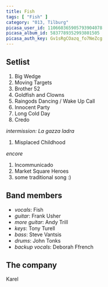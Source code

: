 ```yaml
---
title: Fish
tags: [ "Fish" ]
category: "013, Tilburg"
picasa_user_id: 110660365905793904078
picasa_album_id: 5837789352993801505
picasa_auth_key: Gv1sRgCOazq_fo7NeZcg
---
```

Setlist
-------
1. Big Wedge
1. Moving Targets
1. Brother 52
1. Goldfish and Clowns
1. Raingods Dancing / Wake Up Call
1. Innocent Party
1. Long Cold Day
1. Credo

_intermission: La gazza ladra_

1. Misplaced Childhood

_encore_

1. Incommunicado
1. Market Square Heroes
1. some traditional song :)

Band members
------------
* _vocals_: Fish
* _guitar_: Frank Usher
* _more guitar_: Andy Trill
* _keys_: Tony Turell
* _bass_: Steve Vantsis
* _drums_: John Tonks
* _backup vocals_: Deborah Ffrench

The company
-----------
Karel
